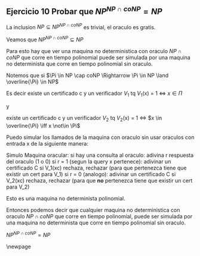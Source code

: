 ## Ejercicio 10 Probar que $NP^{NP \cap coNP} = NP$

La inclusion $NP \subseteq NP^{NP \cap coNP}$ es trivial, el oraculo es gratis.

Veamos que $NP^{NP \cap coNP} \subseteq NP$

Para esto hay que ver una maquina no deterministica con oraculo $NP \cap coNP$ que corre en tiempo polinomial puede ser simulada
por una maquina no determinista que corre en tiempo polinomial sin oraculo.

Notemos que si $\Pi \in NP \cap coNP \Rightarrow \Pi \in NP \land \overline{\Pi} \in NP$ 

Es decir existe un certificado c y un verificador $V_1$ tq $V_1$(x) = 1 $\iff$ $x \in \Pi$

y 

existe un certificado c y un verificador $V_2$ tq $V_2$(x) = 1 $\iff$ $x \in \overline{\Pi} \iff x \not\in \Pi$

Puedo simular los llamados de la maquina con oraculo sin usar oraculos con entrada x de la siguiente manera:

Simulo Maquina oracular:
    si hay una consulta al oraculo:
        adivina r respuesta del oraculo (1 o 0)
        si r = 1 (segun la query x pertenece):
            adivinar un certificado C
            si V_1(xc) rechaza, rechazar (para que pertenezca tiene que existir un cert para V_1)
        si r = 0 (analogo):
            adivinar un certificado C
            si V_2(xc) rechaza, rechazar (para que **no** pertenezca tiene que existir un cert para V_2)


Esto es una maquina no determinista polinomial.

Entonces podemos decir que cualquier maquina no deterministica con oraculo $NP \cap coNP$ que corre en tiempo polinomial,
puede ser simulada por una maquina no determinista que corre en tiempo polinomial sin oraculo.

$NP^{NP \cap coNP} = NP$

\newpage